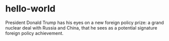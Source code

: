 # hello-world
President Donald Trump has his eyes on a new foreign policy prize: a grand nuclear deal with Russia and China, that he sees as a potential signature foreign policy achievement. 
